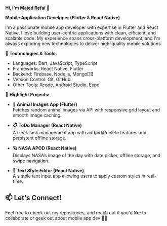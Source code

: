 **Hi, I'm Majed Refai** 👋

**Mobile Application Developer (Flutter & React Native)**

I'm a passionate mobile app developer with expertise in Flutter and React Native. I love building user-centric applications with clean, efficient, and scalable code. My experience spans cross-platform development, and I'm always exploring new technologies to deliver high-quality mobile solutions.

🔧 **Technologies & Tools:**
- Languages: Dart, JavaScript, TypeScript
- Frameworks: React Native, Flutter
- Backend: Firebase, Node.js, MongoDB
- Version Control: Git, GitHub
- Other Tools: Xcode, Android Studio, Expo

🚀 **Highlight Projects:**

- **🐾 Animal Images App (Flutter)**  
  Fetches random animal images via API with responsive grid layout and smooth image caching.

- **📋 ToDo Manager (React Native)**  
  A sleek task management app with add/edit/delete features and persistent offline storage.

- **🪐 NASA APOD (React Native)**  
  Displays NASA’s image of the day with date picker, offline storage, and swipe navigation.

- **📝 Text Style Editor (React Native)**  
  A simple text input app allowing users to apply custom styles in real-time.

## 📫 Let's Connect!  
Feel free to check out my repositories, and reach out if you'd like to collaborate or geek out about mobile app dev 🚀😊  
<!---
majdref/majdref is a ✨ special ✨ repository because its `README.md` (this file) appears on your GitHub profile.
You can click the Preview link to take a look at your changes.
--->
